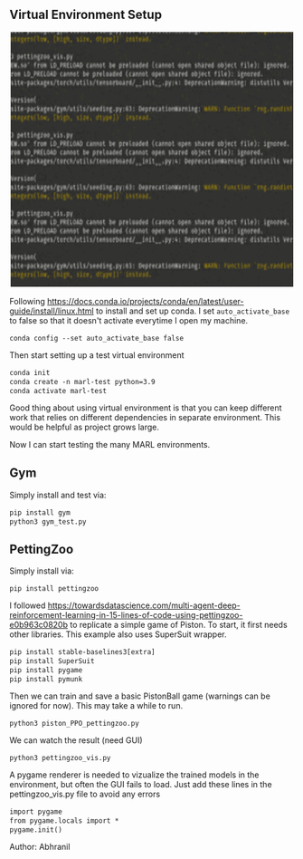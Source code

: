 ## Virtual Environment Setup

<p align="center">
  <img src="trained_agent.gif" alt="animated" width="500" height="450" />
</p>

Following https://docs.conda.io/projects/conda/en/latest/user-guide/install/linux.html to install and set up conda. I set `auto_activate_base` to false so that it doesn't activate everytime I open my machine.
```
conda config --set auto_activate_base false
```

Then start setting up a test virtual environment
```
conda init
conda create -n marl-test python=3.9
conda activate marl-test
```

Good thing about using virtual environment is that you can keep different work that relies on different dependencies in separate environment. This would be helpful as project grows large.

Now I can start testing the many MARL environments.

## Gym

Simply install and test via:
```
pip install gym
python3 gym_test.py
```

## PettingZoo 

Simply install via:
```
pip install pettingzoo
```

I followed https://towardsdatascience.com/multi-agent-deep-reinforcement-learning-in-15-lines-of-code-using-pettingzoo-e0b963c0820b to replicate a simple game of Piston. To start, it first needs other libraries. This example also uses SuperSuit wrapper. 
```
pip install stable-baselines3[extra]
pip install SuperSuit
pip install pygame
pip install pymunk
```

Then we can train and save a basic PistonBall game (warnings can be ignored for now). This may take a while to run.
```
python3 piston_PPO_pettingzoo.py
```

We can watch the result (need GUI)
```
python3 pettingzoo_vis.py
```
A pygame renderer is needed to vizualize the trained models in the environment, but often the GUI fails to load. Just add these lines in the pettingzoo_vis.py file to avoid any errors
```
import pygame
from pygame.locals import *
pygame.init()
```

Author: Abhranil
